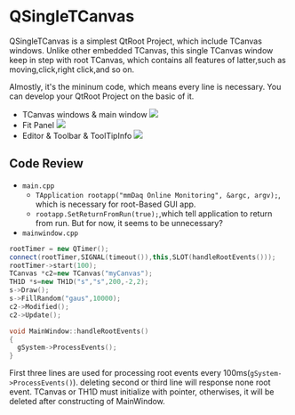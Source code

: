 # QSingleTCanvas
QSingleTCanvas is a simplest QtRoot Project, which include TCanvas windows. Unlike other embedded TCanvas, this single TCanvas window keep in step with root TCanvas, which contains all features of latter,such as moving,click,right click,and so on.

Almostly, it's the mininum code, which means every line is necessary. You can develop your QtRoot Project on the basic of it.

- TCanvas windows & main window
![](https://ws1.sinaimg.cn/large/006tKfTcly1g1i89jte8mj30jj0h7t9p.jpg)
- Fit Panel
![](https://ws2.sinaimg.cn/large/006tKfTcly1g1i8aympi3j30tx0hhdij.jpg)
- Editor & Toolbar & ToolTipInfo
![](https://ws2.sinaimg.cn/large/006tKfTcly1g1i8c3lmc3j30p80fxwgh.jpg)

## Code Review
- `main.cpp`
	- `TApplication rootapp("mmDaq Online Monitoring", &argc, argv);`, which is necessary for root-Based GUI app.
	- `rootapp.SetReturnFromRun(true);`,which tell application to return from run. But for now, it seems to be unnecessary?
- `mainwindow.cpp`

```cpp
rootTimer = new QTimer();
connect(rootTimer,SIGNAL(timeout()),this,SLOT(handleRootEvents()));
rootTimer->start(100);
TCanvas *c2=new TCanvas("myCanvas");
TH1D *s=new TH1D("s","s",200,-2,2);
s->Draw();
s->FillRandom("gaus",10000);
c2->Modified();
c2->Update();

void MainWindow::handleRootEvents()
{
  gSystem->ProcessEvents();
}
```
First three lines are used for processing root events every 100ms(`gSystem->ProcessEvents()`). deleting second or third line will response none root event. TCanvas or TH1D must initialize with pointer, otherwises, it will be deleted after constructing of MainWindow.
